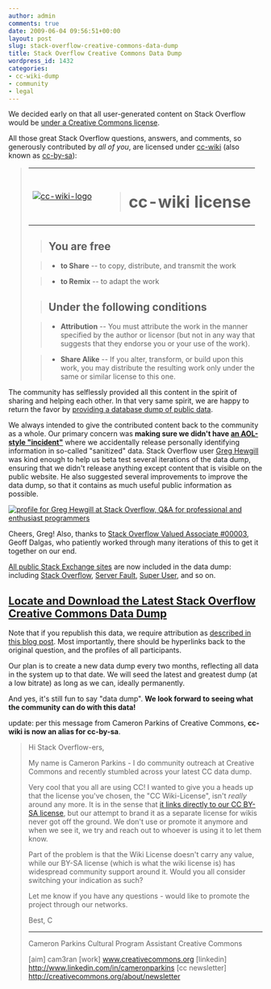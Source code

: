 ```yaml
---
author: admin
comments: true
date: 2009-06-04 09:56:51+00:00
layout: post
slug: stack-overflow-creative-commons-data-dump
title: Stack Overflow Creative Commons Data Dump
wordpress_id: 1432
categories:
- cc-wiki-dump
- community
- legal
---
```



We decided early on that all user-generated content on Stack Overflow would be [under a Creative Commons license](http://blog.stackoverflow.com/2008/05/now-licensed-under-creative-commons/).



All those great Stack Overflow questions, answers, and comments, so generously contributed by _all of you_, are licensed under [cc-wiki](http://creativecommons.org/licenses/by-sa/3.0/) (also known as [cc-by-sa](http://creativecommons.org/licenses/by-sa/3.0/)):





<blockquote>

> 
> 
<table >
<tr >

> <td >
[![cc-wiki-logo](http://blog.stackoverflow.com/wp-content/uploads/cc-wiki-logo.png)](http://creativecommons.org/licenses/by-sa/3.0/)

> </td>

> <td style="padding-left:20px;" >

> 
> # cc-wiki license
> 
> 

> </td>
</table>

> 
> 

> 
> ## You are free
> 
> 

> 
> 

> 
> 

>   * **to Share** -- to copy, distribute, and transmit the work

>   * **to Remix** -- to adapt the work


> 
> 

> 
> ## Under the following conditions
> 
> 

> 
> 

> 
> 

>   * **Attribution** -- You must attribute the work in the manner specified by the author or licensor (but not in any way that suggests that they endorse you or your use of the work).

>   * **Share Alike** -- If you alter, transform, or build upon this work, you may distribute the resulting work only under the same or similar license to this one.

</blockquote>





The community has selflessly provided all this content in the spirit of sharing and helping each other. In that very same spirit, we are happy to return the favor by [providing a database dump of public data](http://stackoverflow.uservoice.com/pages/1722-general/suggestions/25013-provide-a-database-dump-of-public-data). 



We always intended to give the contributed content back to the community as a whole. Our primary concern was **making sure we didn't have [an AOL-style "incident"](http://www.freedom-to-tinker.com/blog/felten/great-now-theyll-ineveri-give-us-data)** where we accidentally release personally identifying information in so-called "sanitized" data. Stack Overflow user [Greg Hewgill](http://stackoverflow.com/users/893/greg-hewgill) was kind enough to help us beta test several iterations of the data dump, ensuring that we didn't release anything except content that is visible on the public website. He also suggested several improvements to improve the data dump, so that it contains as much useful public information as possible.



[![profile for Greg Hewgill at Stack Overflow, Q&A for professional and enthusiast programmers](http://stackoverflow.com/users/flair/893.png)](http://stackoverflow.com/users/893/greg-hewgill)



Cheers, Greg! Also, thanks to [Stack Overflow Valued Associate #00003](http://blog.stackoverflow.com/2009/05/welcome-stack-overflow-valued-associate-00003/), Geoff Dalgas, who patiently worked through many iterations of this to get it together on our end.



[All public Stack Exchange sites](http://stackexchange.com/sites) are now included in the data dump: including [Stack Overflow](http://stackoverflow.com), [Server Fault](http://serverfault.com), [Super User](http://superuser.com), and so on.





## [Locate and Download the Latest Stack Overflow Creative Commons Data Dump](http://blog.stackoverflow.com/category/cc-wiki-dump/)





Note that if you republish this data, we require attribution as [described in this blog post](http://blog.stackoverflow.com/2009/06/attribution-required/). Most importantly, there should be hyperlinks back to the original question, and the profiles of all participants.



Our plan is to create a new data dump every two months, reflecting all data in the system up to that date. We will seed the latest and greatest dump (at a low bitrate) as long as we can, ideally permanently.



And yes, it's still fun to say "data dump". **We look forward to seeing what the community can do with this data!**



update: per this message from Cameron Parkins of Creative Commons, **cc-wiki is now an alias for cc-by-sa**.





<blockquote>
Hi Stack Overflow-ers,

> 
> 
My name is Cameron Parkins - I do community outreach at Creative Commons and recently stumbled across your latest CC data dump.

> 
> 
Very cool that you all are using CC! I wanted to give you a heads up that the license you've chosen, the "CC Wiki-License", isn't _really_ around any more. It is in the sense that [it links directly to our CC BY-SA license](http://creativecommons.org/licenses/by-sa/3.0/), but our attempt to brand it as a separate license for wikis never got off the ground. We don't use or promote it anymore and when we see it, we try and reach out to whoever is using it to let them know.

> 
> 
Part of the problem is that the Wiki License doesn't carry any value, while our BY-SA license (which is what the wiki license is) has widespread community support around it. Would you all consider switching your indication as such?

> 
> 
Let me know if you have any questions - would like to promote the project through our networks.

> 
> 
Best,
C

> 
> 
---
Cameron Parkins
Cultural Program Assistant
Creative Commons

> 
> 
[aim] cam3ran
[work] www.creativecommons.org
[linkedin] http://www.linkedin.com/in/cameronparkins
[cc newsletter] http://creativecommons.org/about/newsletter
</blockquote>



